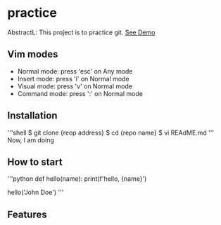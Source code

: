 # practice

AbstractL: This project is to practice git.
[See Demo](https://www.google.com/)

## Vim modes

- Normal mode: press 'esc' on Any mode
- Insert mode: press 'i' on Normal mode
- Visual mode: press 'v' on Normal mode
- Command mode: press ':' on Normal mode

## Installation

'''shell
$ git clone {reop address}
$ cd {repo name}
$ vi REAdME.md
'''
Now, I am doing 

## How to start

'''python
def hello(name):
    print(f'hello, {name}')

hello('John Doe')
'''
## Features
